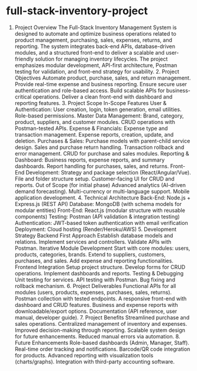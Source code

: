 # full-stack-inventory-project
1. Project Overview  The Full-Stack Inventory Management System is designed to automate and optimize business operations related to product management, purchasing, sales, expenses, returns, and reporting. The system integrates back-end APIs, database-driven modules, and a structured front-end to deliver a scalable and user-friendly solution for managing inventory lifecycles.  The project emphasizes modular development, API-first architecture, Postman testing for validation, and front-end strategy for usability.  2. Project Objectives  Automate product, purchase, sales, and return management.  Provide real-time expense and business reporting.  Ensure secure user authentication and role-based access.  Build scalable APIs for business-critical operations.  Deliver a clean front-end with dashboard and reporting features.  3. Project Scope In-Scope Features  User & Authentication:  User creation, login, token generation, email utilities.  Role-based permissions.  Master Data Management:  Brand, category, product, suppliers, and customer modules.  CRUD operations with Postman-tested APIs.  Expense & Financials:  Expense type and transaction management.  Expense reports, creation, update, and deletion.  Purchases & Sales:  Purchase models with parent-child service design.  Sales and purchase return handling.  Transaction rollback and error management.  CRUD for purchase and sales modules.  Reporting & Dashboard:  Business reports, expense reports, and summary dashboards.  Report handling for purchases, sales, and returns.  Front-End Development:  Strategy and package selection (React/Angular/Vue).  File and folder structure setup.  Customer-facing UI for CRUD and reports.  Out of Scope (for initial phase)  Advanced analytics (AI-driven demand forecasting).  Multi-currency or multi-language support.  Mobile application development.  4. Technical Architecture  Back-End: Node.js + Express.js (REST API)  Database: MongoDB (with schema models for modular entities)  Front-End: React.js (modular structure with reusable components)  Testing: Postman (API validation & integration testing)  Authentication: JWT-based token authentication with email verification  Deployment: Cloud hosting (Render/Heroku/AWS)  5. Development Strategy  Backend First Approach  Establish database models and relations.  Implement services and controllers.  Validate APIs with Postman.  Iterative Module Development  Start with core modules: users, products, categories, brands.  Extend to suppliers, customers, purchases, and sales.  Add expense and reporting functionalities.  Frontend Integration  Setup project structure.  Develop forms for CRUD operations.  Implement dashboards and reports.  Testing & Debugging  Unit testing for services.  API testing with Postman.  Bug fixing and rollback mechanism.  6. Project Deliverables  Functional APIs for all modules (users, products, expenses, purchases, sales, returns).  Postman collection with tested endpoints.  A responsive front-end with dashboard and CRUD features.  Business and expense reports with downloadable/export options.  Documentation (API reference, user manual, developer guide).  7. Project Benefits  Streamlined purchase and sales operations.  Centralized management of inventory and expenses.  Improved decision-making through reporting.  Scalable system design for future enhancements.  Reduced manual errors via automation.  8. Future Enhancements  Role-based dashboards (Admin, Manager, Staff).  Real-time order tracking and notifications.  Barcode/QR code integration for products.  Advanced reporting with visualization tools (charts/graphs).  Integration with third-party accounting software.
